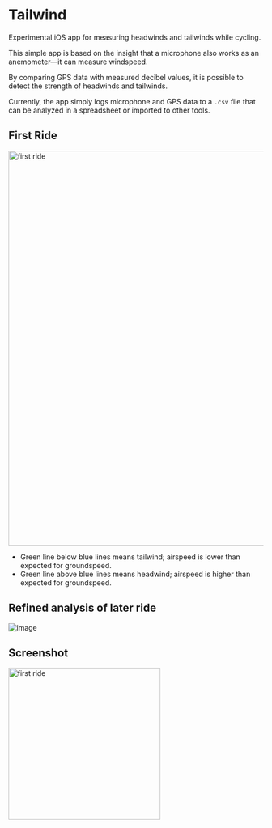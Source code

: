 # Tailwind
Experimental iOS app for measuring headwinds and tailwinds while cycling.

This simple app is based on the insight that a microphone also works as an anemometer—it can measure windspeed. 

By comparing GPS data with measured decibel values, it is possible to detect the strength of headwinds and tailwinds.

Currently, the app simply logs microphone and GPS data to a `.csv` file that can be analyzed in a spreadsheet or imported to other tools. 

## First Ride
<img width="780" alt="first ride" src="https://user-images.githubusercontent.com/673455/42013725-d98193ce-7a5b-11e8-8df2-de761cd307db.png">

- Green line below blue lines means tailwind; airspeed is lower than expected for groundspeed.
- Green line above blue lines means headwind; airspeed is higher than expected for groundspeed.

## Refined analysis of later ride
![image](https://user-images.githubusercontent.com/673455/42013852-6880bcee-7a5c-11e8-9a53-1094679e04ad.png)

## Screenshot
<img width="300" alt="first ride" src="https://user-images.githubusercontent.com/673455/42013611-5b93a150-7a5b-11e8-91c1-8f38aa0ea757.PNG">


